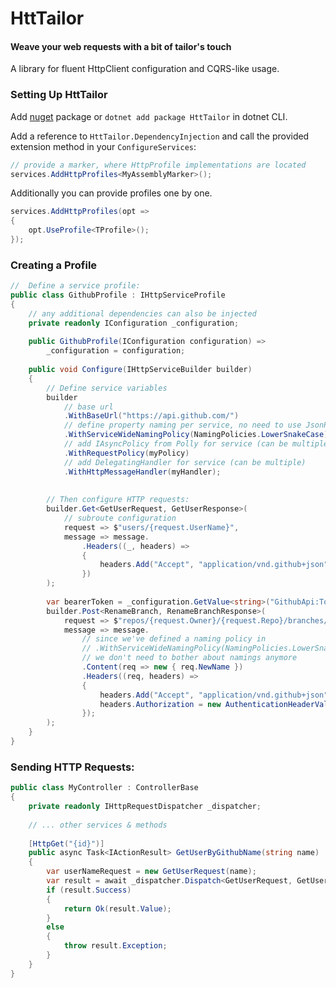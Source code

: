 # HttTailor
#### Weave your web requests with a bit of tailor's touch
A library for fluent HttpClient configuration and CQRS-like usage.

### Setting Up HttTailor

Add [nuget](https://www.nuget.org/packages/HttTailor/) package or `dotnet add package HttTailor` in dotnet CLI.

Add a reference to `HttTailor.DependencyInjection` and call the provided extension method in your `ConfigureServices`:
```csharp
// provide a marker, where HttpProfile implementations are located
services.AddHttpProfiles<MyAssemblyMarker>(); 
```
Additionally you can provide profiles one by one.
```csharp
services.AddHttpProfiles(opt => 
{
    opt.UseProfile<TProfile>();
});

```
### Creating a Profile
```csharp
//  Define a service profile:
public class GithubProfile : IHttpServiceProfile
{
    // any additional dependencies can also be injected
    private readonly IConfiguration _configuration;
    
    public GithubProfile(IConfiguration configuration) =>
        _configuration = configuration;
    
    public void Configure(IHttpServiceBuilder builder)
    {     
        // Define service variables
        builder
            // base url
            .WithBaseUrl("https://api.github.com/")   
            // define property naming per service, no need to use JsonPropertyAttribute     
            .WithServiceWideNamingPolicy(NamingPolicies.LowerSnakeCase);
            // add IAsyncPolicy from Polly for service (can be multiple, if wrapping)
            .WithRequestPolicy(myPolicy)
            // add DelegatingHandler for service (can be multiple)
            .WithHttpMessageHandler(myHandler);
            
            
        // Then configure HTTP requests:
        builder.Get<GetUserRequest, GetUserResponse>(
            // subroute configuration
            request => $"users/{request.UserName}",
            message => message.
                .Headers((_, headers) => 
                {
                    headers.Add("Accept", "application/vnd.github+json"); 
                })
        );
        
        var bearerToken = _configuration.GetValue<string>("GithubApi:Token");
        builder.Post<RenameBranch, RenameBranchResponse>(
            request => $"repos/{request.Owner}/{request.Repo}/branches/{request.Branch}/rename",
            message => message.
                // since we've defined a naming policy in 
                // .WithServiceWideNamingPolicy(NamingPolicies.LowerSnakeCase) method
                // we don't need to bother about namings anymore
                .Content(req => new { req.NewName })
                .Headers((req, headers) => 
                {
                    headers.Add("Accept", "application/vnd.github+json"); 
                    headers.Authorization = new AuthenticationHeaderValue("Bearer", bearerToken);
                });
        );
    }
}
```
### Sending HTTP Requests:
```csharp
public class MyController : ControllerBase
{
    private readonly IHttpRequestDispatcher _dispatcher;
    
    // ... other services & methods   
    
    [HttpGet("{id}")]
    public async Task<IActionResult> GetUserByGithubName(string name)
    {
        var userNameRequest = new GetUserRequest(name);
        var result = await _dispatcher.Dispatch<GetUserRequest, GetUserResponse>(userNameRequest, HttpContext.RequestAborted);
        if (result.Success)
        {
            return Ok(result.Value);
        }
        else
        {
            throw result.Exception;
        }
    }
}
```